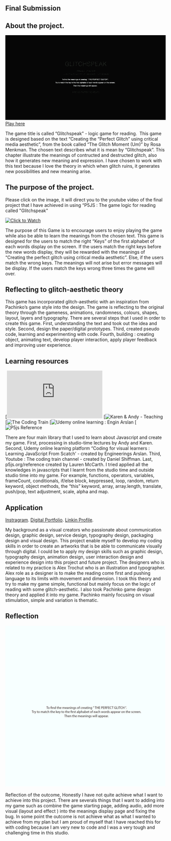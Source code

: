 ## Final Submission

## About the project.

![](Final_Outcome.gif)
[Play here](https://ptpeem.github.io/EdmCodeWorld/Final/GlitchSpeakGameLatest)

The game title is called “Glitchspeak” - logic game for reading.  This game is designed based on the text “Creating the “Perfect Glitch” using critical media aesthetic”, from the book called “The Glitch Moment (Um)” by Rosa Menkman. The chosen text describes what it is mean by “Glitchspeak”. This chapter illustrate the meanings of contructed and destructed glitch, also how it generates new meaning and expression. I have chosen to work with this text because I love the theory in which when glitch ruins, it generates new possibilities and new meaning arise.

## The purpose of the project.

Please click on the image, it will direct you to the youtube video of the final project that I have achieved in using “P5JS : The game logic for reading called "Glitchspeak"

[![Click to Watch](https://youtu.be/f8dOilUyj8c/0.jpg)](https://youtu.be/f8dOilUyj8c)

The purpose of this Game is to encourage users to enjoy playing the game while also be able to learn the meanings from the chosen text. This game is designed for the users to match the right “Keys” of the first alphabet of each words display on the screen. If the users match the right keys before the new words display, they will be rewarded with the meanings of “Creating the perfect glitch using critical media aesthetic”. Else, if the users match the wrong keys. The meanings will not arise but error messages will be display. If the users match the keys wrong three times the game will over. 

## Reflecting to glitch-aesthetic theory

This game has incorporated glitch-aesthetic with an inspiration from Pachinko’s game style into the design. The game is reflecting to the original theory through the gameness, animations, randomness, colours, shapes, layout, layers and typography.  There are several steps that I used in order to create this game. First, understanding the text and took out the idea and style. Second, design the paper/digital prototypes. Third, created pseudo code, learning and experimenting with code. Fourth, building : creating object, animating text, develop player interaction, apply player feedback and improving user experience. 

## Learning resources

[![Karen & Andy - Teaching](https://github.com/Simandy/codewords/blob/master/processing/examples.md)
[![Karen & Andy - Teaching](https://github.com/Simandy/codewords)
[![The Coding Train](https://www.youtube.com/user/shiffman)
[![Udemy online learning : Engin Arslan](https://www.udemy.com/course/coding-for-visual-learners-learning-javascript-from-scratch/)
[![P5js Reference](https://p5js.org/reference/)

There are four main library that I used to learn about Javascript and create my game. First, processing in studio-time lectures by Andy and Karen. Second, Udemy online learning platform “Coding for visual learners : Learning JavaScript From Scatch’ - created by Engineerings Arslan. Third, Youtube : The coding train channel - created by Daniel Shiffman. Last, p5js.org/reference created by Lauren McCarth. I tried applied all the knowledges in javascripts that I learnt from the studio time and outside studio time into my game. For example, functions, operators, variables,  frameCount, conditionals, if/else block, keypressed, loop, random, return keyword, object methods, the “this” keyword, array, array.length, translate, push/pop, text adjustment, scale, alpha and map. 

## Application

[Instragram](https://www.instagram.com/matafakadesign/).
[Digital Portfolio](peemthaugsuban1.wixsite.com/mysite ).
[Linkin Profile](au.linkedin.com/in/peem-thaugsuban-8400aa149  ).

My background as a visual creators who passionate about communication design, graphic design, service design, typography design, packaging design and visual design. This project enable myself to develop my coding skills in order to create an artworks that is be able to communicate visually through digital. I could be to apply my design skills such as graphic design, typography design, animation design, user interaction design and experience design into this project and future project. The designers who is related to my practice is Alex Trochut who is an illustration and typographer. Alex role as a designer is to make the reading come first and pushing language to its limits with movement and dimension. I took this theory and try to make my game simple, functional but mainly focus on the logic of reading with some glitch-aesthetic. I also took Pachinko game design theory and applied it into my game. Pachinko mainly focusing  on visual stimulation, simple and variation is thematic.

## Reflection

![](Actual_Plan.gif)

Reflection of the outcome, Honestly I have not quite achieve what I want to achieve into this project. There are severals things that I want to adding into my game such as combine the game starting page, adding audio, add more visual (layout and effect ) into the meanings display page and fixing the bug. In some point the outcome is not achieve what as what I wanted to achieve from my plan but I am proud of myself that I have reached this for with coding because I am very new to code and I was a very tough and challenging time in this studio. 
